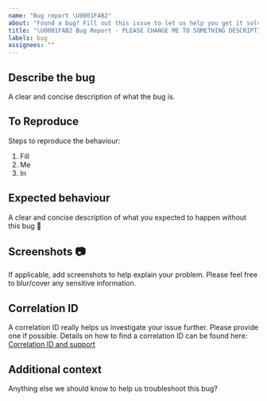 ```yaml
---
name: "Bug report \U0001FAB2"
about: "Found a bug? Fill out this issue to let us help you get it solved\U0001F44D"
title: "\U0001FAB2 Bug Report - PLEASE CHANGE ME TO SOMETHING DESCRIPTIVE"
labels: bug
assignees: ""
---
```


## Describe the bug

A clear and concise description of what the bug is.

## To Reproduce

Steps to reproduce the behaviour:

1. Fill
2. Me
3. In

## Expected behaviour

A clear and concise description of what you expected to happen without this bug 🙂

## Screenshots 📷

If applicable, add screenshots to help explain your problem. Please feel free to blur/cover any sensitive information.

## Correlation ID

A correlation ID really helps us investigate your issue further. Please provide one if possible. Details on how to find a correlation ID can be found here: [Correlation ID and support](https://learn.microsoft.com/en-us/azure/azure-resource-manager/templates/deployment-history?tabs=azure-portal#correlation-id-and-support)

## Additional context

Anything else we should know to help us troubleshoot this bug?
